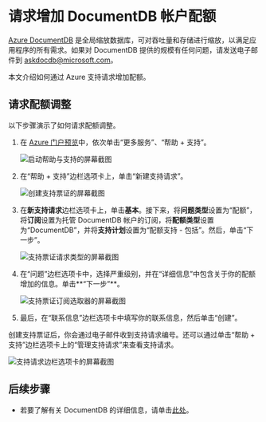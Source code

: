 <properties
    pageTitle="请求增加 DocumentDB 帐户配额 | Azure"
    description="了解如何请求对 DocumentDB 数据库配额（如文档存储空间和每个集合的吞吐量）的调整。"
    services="documentdb"
    author="AndrewHoh"
    manager="jhubbard"
    editor="monicar"
    documentationcenter="" />
<tags
    ms.assetid="68f7dc8d-534f-4301-a42c-bcd1bb1b77fe"
    ms.service="documentdb"
    ms.workload="data-services"
    ms.tgt_pltfrm="na"
    ms.devlang="na"
    ms.topic="article"
    ms.date="12/13/2016"
    wacn.date="01/16/2017"
    ms.author="anhoh" />  


# 请求增加 DocumentDB 帐户配额
[Azure DocumentDB](/home/features/documentdb/) 是全局缩放数据库，可对吞吐量和存储进行缩放，以满足应用程序的所有需求。如果对 DocumentDB 提供的规模有任何问题，请发送电子邮件到 askdocdb@microsoft.com。

本文介绍如何通过 Azure 支持请求增加配额。

## <a id="RequestQuotaIncrease"></a> 请求配额调整
以下步骤演示了如何请求配额调整。

1. 在 [Azure 门户预览](https://portal.azure.cn)中，依次单击“更多服务”、“帮助 + 支持”。
   
    ![启动帮助与支持的屏幕截图](./media/documentdb-increase-limits/helpsupport.png)  

2. 在“帮助 + 支持”边栏选项卡上，单击“新建支持请求”。
   
    ![创建支持票证的屏幕截图](./media/documentdb-increase-limits/getsupport.png)  

3. 在**新支持请求**边栏选项卡上，单击**基本**。接下来，将**问题类型**设置为“配额”，将**订阅**设置为托管 DocumentDB 帐户的订阅，将**配额类型**设置为“DocumentDB”，并将**支持计划**设置为“配额支持 - 包括”。然后，单击“下一步”。
   
    ![支持票证请求类型的屏幕截图](./media/documentdb-increase-limits/supportrequest1.png)  

4. 在“问题”边栏选项卡中，选择严重级别，并在“详细信息”中包含关于你的配额增加的信息。单击**“下一步”**。
   
    ![支持票证订阅选取器的屏幕截图](./media/documentdb-increase-limits/supportrequest2.png)  

5. 最后，在“联系信息”边栏选项卡中填写你的联系信息，然后单击“创建”。

创建支持票证后，你会通过电子邮件收到支持请求编号。还可以通过单击“帮助 + 支持”边栏选项卡上的“管理支持请求”来查看支持请求。

![支持请求边栏选项卡的屏幕截图](./media/documentdb-increase-limits/supportrequest4.png)  


## <a name="NextSteps"></a>后续步骤
- 若要了解有关 DocumentDB 的详细信息，请单击[此处](/documentation/services/documentdb/)。

<!---HONumber=Mooncake_0109_2017-->
